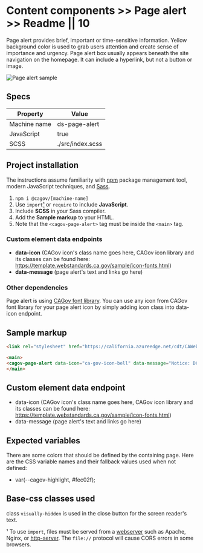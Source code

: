 # Content components >> Page alert >> Readme || 10

Page alert provides brief, important or time-sensitive information. Yellow background color is used to grab users attention and create sense of importance and urgency. Page alert box usually appears beneath the site navigation on the homepage. It can include a hyperlink, but not a button or image.

<img src="https://github.com/cagov/design-system/blob/page-alert/components/page-alert/img/page-alert.jpg?raw=true" alt="Page alert sample">


## Specs

| Property | Value |
| --- | --- |
| Machine name | ds-page-alert |
| JavaScript | true |
| SCSS | ./src/index.scss |

## Project installation

The instructions assume familiarity with [npm](https://npmjs.com) package management tool, modern JavaScript techniques, and [Sass](https://sass-lang.com/).

1. `npm i @cagov/[machine-name]`
2. Use `import`[¹](/footnotes/#footnote1) or `require` to include **JavaScript**.  
3. Include **SCSS** in your Sass compiler.
4. Add the **Sample markup** to your HTML.
1. Note that the `<cagov-page-alert>` tag must be inside the `<main>` tag.

### Custom element data endpoints

- **data-icon** (CAGov icon's class name goes here, CAGov icon library and its classes can be found here: https://template.webstandards.ca.gov/sample/icon-fonts.html)
- **data-message** (page alert's text and links go here)

### Other dependencies

Page alert is using [CAGov font library](https://template.webstandards.ca.gov/sample/icon-fonts.html). You can use any icon from CAGov font library for your page alert icon by simply adding icon class into data-icon endpoint.

## Sample markup

```html
<link rel="stylesheet" href="https://california.azureedge.net/cdt/CAWeb/combined-css/1.0.1/dist/cagov.css">

<main>
<cagov-page-alert data-icon="ca-gov-icon-bell" data-message="Notice: DCC is soliciting proposals for the Local Jurisdiction Assistance Grant Program. <a href=&quot;/about-us/grant-funding/local-jurisdiction-assistance-grant-program/&quot;>Learn more</a>."></cagov-page-alert>
</main>
```

## Custom element data endpoint

- data-icon (CAGov icon's class name goes here, CAGov icon library and its classes can be found here: https://template.webstandards.ca.gov/sample/icon-fonts.html)
- data-message (page alert's text and links go here)

## Expected variables

There are some colors that should be defined by the containing page. Here are the CSS variable names and their fallback values used when not defined:

- var(--cagov-highlight, #fec02f);

## Base-css classes used

class `visually-hidden` is used in the close button for the screen reader's text.

¹ To use `import`, files must be served from a [webserver](https://developer.mozilla.org/en-US/docs/Learn/Common_questions/What_is_a_web_server) such as Apache, Nginx, or [http-server](https://www.npmjs.com/package/http-server). The `file://` protocol will cause CORS errors in some browsers.
